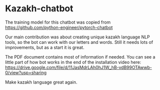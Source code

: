 # Kazakh-chatbot
The training model for this chatbot was copied from https://github.com/python-engineer/pytorch-chatbot

Our main contribution was about creating unique kazakh language NLP tools, so the bot can work with our letters and words. Still it needs lots of improvements, but as a start it is great.

The PDF document contains most of information if needed. You can see a little part of how bot works in the end of the installation video here: https://drive.google.com/file/d/11JasMdrLAh0hJ1W_hB-vdB99OTAwwb-0/view?usp=sharing

Make kazakh language great again.



